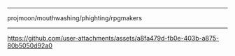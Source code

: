 
***

projmoon/mouthwashing/phighting/rpgmakers

***
https://github.com/user-attachments/assets/a8fa479d-fb0e-403b-a875-80b5050d92a0


